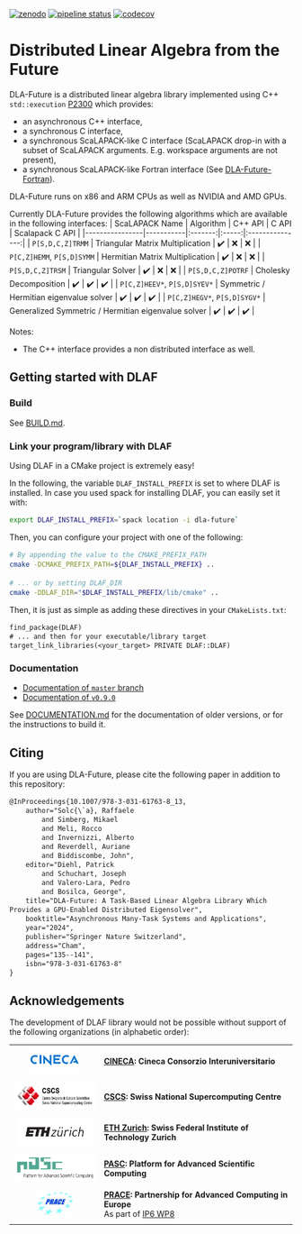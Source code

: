 [![zenodo](https://zenodo.org/badge/DOI/10.5281/zenodo.10518288.svg)](https://doi.org/10.5281/zenodo.10518288) [![pipeline status](https://gitlab.com/cscs-ci/ci-testing/webhook-ci/mirrors/4700071344751697/7514005670787789/badges/master/pipeline.svg)](https://gitlab.com/cscs-ci/ci-testing/webhook-ci/mirrors/4700071344751697/7514005670787789/-/commits/master) [![codecov](https://codecov.io/gh/eth-cscs/DLA-Future/branch/master/graph/badge.svg)](https://codecov.io/gh/eth-cscs/DLA-Future)

# Distributed Linear Algebra from the Future

DLA-Future is a distributed linear algebra library implemented using C++ `std::execution` [P2300](https://cplusplus.github.io/sender-receiver/execution.html) which provides:
- an asynchronous C++ interface,
- a synchronous C interface,
- a synchronous ScaLAPACK-like C interface (ScaLAPACK drop-in with a subset of ScaLAPACK arguments. E.g. workspace arguments are not present),
- a synchronous ScaLAPACK-like Fortran interface (See [DLA-Future-Fortran](https://github.com/eth-cscs/DLA-Future-Fortran)).

DLA-Future runs on x86 and ARM CPUs as well as NVIDIA and AMD GPUs.

Currently DLA-Future provides the following algorithms which are available in the following interfaces:
| ScaLAPACK Name | Algorithm | C++ API | C API | Scalapack C API |
|----------------|-----------|:-------:|:-----:|:---------------:|
| `P[S,D,C,Z]TRMM` | Triangular Matrix Multiplication | ✔️ | ❌ | ❌ |
| `P[C,Z]HEMM`, `P[S,D]SYMM` | Hermitian Matrix Multiplication | ✔️ | ❌ | ❌ |
| `P[S,D,C,Z]TRSM` | Triangular Solver | ✔️ | ❌ | ❌ |
| `P[S,D,C,Z]POTRF` | Cholesky Decomposition | ✔️ | ✔️ | ✔️ |
| `P[C,Z]HEEV*`, `P[S,D]SYEV*` | Symmetric / Hermitian eigenvalue solver | ✔️ | ✔️ | ✔️ |
| `P[C,Z]HEGV*`, `P[S,D]SYGV*` | Generalized Symmetric / Hermitian eigenvalue solver | ✔️ | ✔️ | ✔️ |

Notes:
- The C++ interface provides a non distributed interface as well.

## Getting started with DLAF

### Build

See [BUILD.md](BUILD.md).

### Link your program/library with DLAF

Using DLAF in a CMake project is extremely easy!

In the following, the variable `DLAF_INSTALL_PREFIX` is set to where DLAF is installed. In case you used spack for installing DLAF, you can easily set it with:

```bash
export DLAF_INSTALL_PREFIX=`spack location -i dla-future`
```

Then, you can configure your project with one of the following:

```bash
# By appending the value to the CMAKE_PREFIX_PATH
cmake -DCMAKE_PREFIX_PATH=${DLAF_INSTALL_PREFIX} ..

# ... or by setting DLAF_DIR
cmake -DDLAF_DIR="$DLAF_INSTALL_PREFIX/lib/cmake" ..
```

Then, it is just as simple as adding these directives in your `CMakeLists.txt`:

```
find_package(DLAF)
# ... and then for your executable/library target
target_link_libraries(<your_target> PRIVATE DLAF::DLAF)
```

### Documentation

- [Documentation of `master` branch](https://eth-cscs.github.io/DLA-Future/master/)
- [Documentation of `v0.9.0`](https://eth-cscs.github.io/DLA-Future/v0.9.0/)

See [DOCUMENTATION.md](DOCUMENTATION.md) for the documentation of older versions, or for the instructions to build it.

## Citing

If you are using DLA-Future, please cite the following paper in addition to this repository:

```
@InProceedings{10.1007/978-3-031-61763-8_13,
    author="Solc{\`a}, Raffaele
        and Simberg, Mikael
        and Meli, Rocco
        and Invernizzi, Alberto
        and Reverdell, Auriane
        and Biddiscombe, John",
    editor="Diehl, Patrick
        and Schuchart, Joseph
        and Valero-Lara, Pedro
        and Bosilca, George",
    title="DLA-Future: A Task-Based Linear Algebra Library Which Provides a GPU-Enabled Distributed Eigensolver",
    booktitle="Asynchronous Many-Task Systems and Applications",
    year="2024",
    publisher="Springer Nature Switzerland",
    address="Cham",
    pages="135--141",
    isbn="978-3-031-61763-8"
}
```

## Acknowledgements

The development of DLAF library would not be possible without support of the following organizations (in alphabetic order):

|||
:---:|:---
<img height="50" src="./doc/images/logo-cineca.png"> | [**CINECA**](https://www.cineca.it/en)**: Cineca Consorzio Interuniversitario**
|||
<img height="50" src="./doc/images/logo-cscs.jpg"> | [**CSCS**](https://www.cscs.ch)**: Swiss National Supercomputing Centre**
|||
<img height="50" src="./doc/images/logo-eth.svg"> | [**ETH Zurich**](https://ethz.ch/en.html)**: Swiss Federal Institute of Technology Zurich**
|||
<img height="50" src="./doc/images/logo-pasc.png"> | [**PASC**](https://www.pasc-ch.org/)**: Platform for Advanced Scientific Computing**
|||
<img height="50" src="./doc/images/logo-prace.jpg"> | [**PRACE**](https://prace-ri.eu/)**: Partnership for Advanced Computing in Europe**<br/>As part of [IP6 WP8](https://prace-ri.eu/about/ip-projects/#PRACE6IP)
|||
